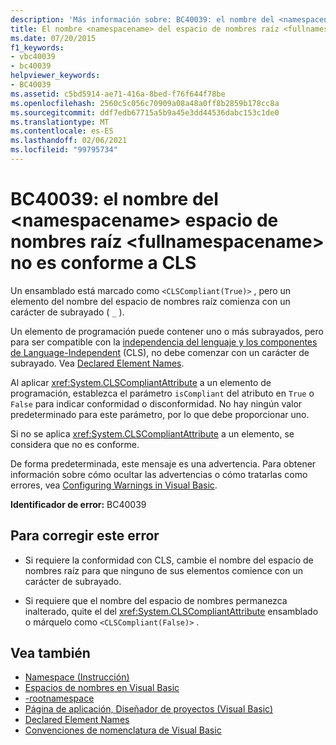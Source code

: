 ```yaml
---
description: 'Más información sobre: BC40039: el nombre del <namespacename> espacio de nombres raíz <fullnamespacename> no es conforme a CLS'
title: El nombre <namespacename> del espacio de nombres raíz <fullnamespacename> no es compatible con CLS
ms.date: 07/20/2015
f1_keywords:
- vbc40039
- bc40039
helpviewer_keywords:
- BC40039
ms.assetid: c5bd5914-ae71-416a-8bed-f76f644f78be
ms.openlocfilehash: 2560c5c056c70909a08a48a0ff8b2859b178cc8a
ms.sourcegitcommit: ddf7edb67715a5b9a45e3dd44536dabc153c1de0
ms.translationtype: MT
ms.contentlocale: es-ES
ms.lasthandoff: 02/06/2021
ms.locfileid: "99795734"
---
```

# <a name="bc40039-name-namespacename-in-the-root-namespace-fullnamespacename-is-not-cls-compliant"></a>BC40039: el nombre del \<namespacename> espacio de nombres raíz \<fullnamespacename> no es conforme a CLS

Un ensamblado está marcado como `<CLSCompliant(True)>` , pero un elemento del nombre del espacio de nombres raíz comienza con un carácter de subrayado ( `_` ).

 Un elemento de programación puede contener uno o más subrayados, pero para ser compatible con la [independencia del lenguaje y los componentes de Language-Independent](../../../standard/language-independence-and-language-independent-components.md) (CLS), no debe comenzar con un carácter de subrayado. Vea [Declared Element Names](../../programming-guide/language-features/declared-elements/declared-element-names.md).

 Al aplicar <xref:System.CLSCompliantAttribute> a un elemento de programación, establezca el parámetro `isCompliant` del atributo en `True` o `False` para indicar conformidad o disconformidad. No hay ningún valor predeterminado para este parámetro, por lo que debe proporcionar uno.

 Si no se aplica <xref:System.CLSCompliantAttribute> a un elemento, se considera que no es conforme.

 De forma predeterminada, este mensaje es una advertencia. Para obtener información sobre cómo ocultar las advertencias o cómo tratarlas como errores, vea [Configuring Warnings in Visual Basic](/visualstudio/ide/configuring-warnings-in-visual-basic).

 **Identificador de error:** BC40039

## <a name="to-correct-this-error"></a>Para corregir este error

- Si requiere la conformidad con CLS, cambie el nombre del espacio de nombres raíz para que ninguno de sus elementos comience con un carácter de subrayado.

- Si requiere que el nombre del espacio de nombres permanezca inalterado, quite el del <xref:System.CLSCompliantAttribute> ensamblado o márquelo como `<CLSCompliant(False)>` .

## <a name="see-also"></a>Vea también

- [Namespace (Instrucción)](../statements/namespace-statement.md)
- [Espacios de nombres en Visual Basic](../../programming-guide/program-structure/namespaces.md)
- [-rootnamespace](../../reference/command-line-compiler/rootnamespace.md)
- [Página de aplicación, Diseñador de proyectos (Visual Basic)](/visualstudio/ide/reference/application-page-project-designer-visual-basic)
- [Declared Element Names](../../programming-guide/language-features/declared-elements/declared-element-names.md)
- [Convenciones de nomenclatura de Visual Basic](../../programming-guide/program-structure/naming-conventions.md)
